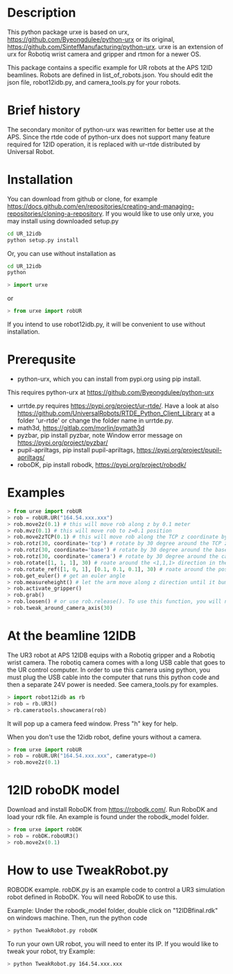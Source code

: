 # Description
This python package urxe is based on urx, https://github.com/Byeongdulee/python-urx or its original, https://github.com/SintefManufacturing/python-urx.
urxe is an extension of urx for Robotiq wrist camera and gripper and rtmon for a newer OS.

This package contains a specific example for UR robots at the APS 12ID beamlines. Robots are defined in list_of_robots.json. You should edit the json file, robot12idb.py, and camera_tools.py for your robots.

# Brief history
The secondary monitor of python-urx was rewritten for better use at the APS.
Since the rtde code of python-urx does not support many feature required for 12ID operation, it is replaced with ur-rtde distributed by Universal Robot.

# Installation
You can download from github or clone, for example https://docs.github.com/en/repositories/creating-and-managing-repositories/cloning-a-repository.
If you would like to use only urxe, you may install using downloaded setup.py
```sh
cd UR_12idb
python setup.py install
```
Or, you can use without installation as
```sh
cd UR_12idb
python
```
```python
> import urxe
```
or
```python
> from urxe import robUR
```
If you intend to use robot12idb.py, it will be convenient to use without installation.

# Prerequsite
* python-urx, which you can install from pypi.org using pip install.

This requires python-urx at
https://github.com/Byeongdulee/python-urx

* urrtde.py requires https://pypi.org/project/ur-rtde/. Have a look at also https://github.com/UniversalRobots/RTDE_Python_Client_Library at a folder 'ur-rtde' or change the folder name in urrtde.py.
* math3d, https://gitlab.com/morlin/pymath3d
* pyzbar, pip install pyzbar, note Window error message on https://pypi.org/project/pyzbar/
* pupil-apriltags, pip install pupil-apriltags, https://pypi.org/project/pupil-apriltags/
* roboDK, pip install robodk, https://pypi.org/project/robodk/



# Examples
```python
> from urxe import robUR
> rob = robUR.UR("164.54.xxx.xxx") 
> rob.move2z(0.1) # this will move rob along z by 0.1 meter
> rob.mvz(0.1) # this will move rob to z=0.1 position
> rob.move2zTCP(0.1) # this will move rob along the TCP z coordinate by 0.1 meter
> rob.rotz(30, coordinate='tcp') # rotate by 30 degree around the TCP z coordinate
> rob.rotz(30, coordinate='base') # rotate by 30 degree around the base z coordinate
> rob.rotz(30, coordinate='camera') # rotate by 30 degree around the camera z coordinate (view direction)
> rob.rotate([1, 1, 1], 30) # roate around the <1,1,1> direction in the TCP coordinate by 30 degree 
> rob.rotate_ref([1, 0, 1], [0.1, 0.1, 0.1], 30) # roate around the position [0.1, 0.1, 0.1] in the TCP coordinate by 30 degree around the <1,0,1> vector in TCP coordinate. 
> rob.get_euler() # get an euler angle
> rob.measureheight() # let the arm move along z direction until it bumps to a surface.
> rob.activate_gripper() 
> rob.grab()
> rob.loosen() # or use rob.release(). To use this function, you will need to define a variable named 'rq_pos' in the teach pendent.
> rob.tweak_around_camera_axis(30)
```

# At the beamline 12IDB
The UR3 robot at APS 12IDB equips with a Robotiq gripper and a Robotiq wrist camera. 
The robotiq camera comes with a long USB cable that goes to the UR control computer. In order to use this camera using python, you must plug the USB cable into the computer that runs this python code and then a separate 24V power is needed.
See camera_tools.py for examples.
```python
> import robot12idb as rb
> rob = rb.UR3()
> rb.cameratools.showcamera(rob)
```
It will pop up a camera feed window. Press "h" key for help.


When you don't use the 12idb robot, define yours without a camera.
```python
> from urxe import robUR
> rob = robUR.UR("164.54.xxx.xxx", cameratype=0) 
> rob.move2z(0.1)
```

# 12ID roboDK model
Download and install RoboDK from https://robodk.com/.
Run RoboDK and load your rdk file. An example is found under the robodk_model folder.
```python
> from urxe import robDK
> rob = robDK.roboUR3()
> rob.move2x(0.1)
```

# How to use TweakRobot.py
ROBODK example.
robDK.py is an example code to control a UR3 simulation robot defined in RoboDK. You will need RoboDK to use this.

Example:
Under the robodk_model folder, double click on "12IDBfinal.rdk" on windows machine.
Then, run the python code
```sh
> python TweakRobot.py roboDK
```
To run your own UR robot, you will need to enter its IP.
If you would like to tweak your robot, try
Example:
```sh
> python TweakRobot.py 164.54.xxx.xxx
```

